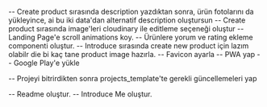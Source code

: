-- Create product sırasında description yazdıktan sonra, ürün fotolarını da yükleyince, ai bu iki data'dan alternatif description oluştursun
-- Create product sırasında image'leri cloudinary ile editleme seçeneği oluştur
-- Landing Page'e scroll animations koy.
-- Ürünlere yorum ve rating ekleme componenti oluştur.
-- Introduce sırasında create new product için lazım olabilr die bi kaç tane product image hazırla.
-- Favicon ayarla
-- PWA yap
-- Google Play'e yükle

-- Projeyi bitrirdikten sonra projects_template'te gerekli güncellemeleri yap

-- Readme oluştur.
-- Introduce Me oluştur.
